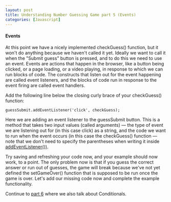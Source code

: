 ```yaml
---
layout: post
title: Understanding Number Guessing Game part 5 (Events)
categories: [Javascript]
---
```

#### Events
At this point we have a nicely implemented checkGuess() function, but it won't do anything because we haven't called it yet. Ideally we want to call it when the "Submit guess" button is pressed, and to do this we need to use an event. Events are actions that happen in the browser, like a button being clicked, or a page loading, or a video playing, in response to which we can run blocks of code. The constructs that listen out for the event happening are called event listeners, and the blocks of code run in response to the event firing are called event handlers.

Add the following line below the closing curly brace of your checkGuess() function:
    
    guessSubmit.addEventListener('click', checkGuess);
    
Here we are adding an event listener to the guessSubmit button. This is a method that takes two input values (called arguments) — the type of event we are listening out for (in this case click) as a string, and the code we want to run when the event occurs (in this case the checkGuess() function — note that we don't need to specify the parentheses when writing it inside [addEventListener())](https://developer.mozilla.org/en-US/docs/Web/API/EventTarget/addEventListener).

Try saving and refreshing your code now, and your example should now work, to a point. The only problem now is that if you guess the correct answer or run out of guesses, the game will break because we've not yet defined the setGameOver() function that is supposed to be run once the game is over. Let's add our missing code now and complete the example functionality.

Continue to [part 6](https://reizariva-hale.github.io/understanding-number-guessing-game-part5/) where we also talk about Conditionals.

